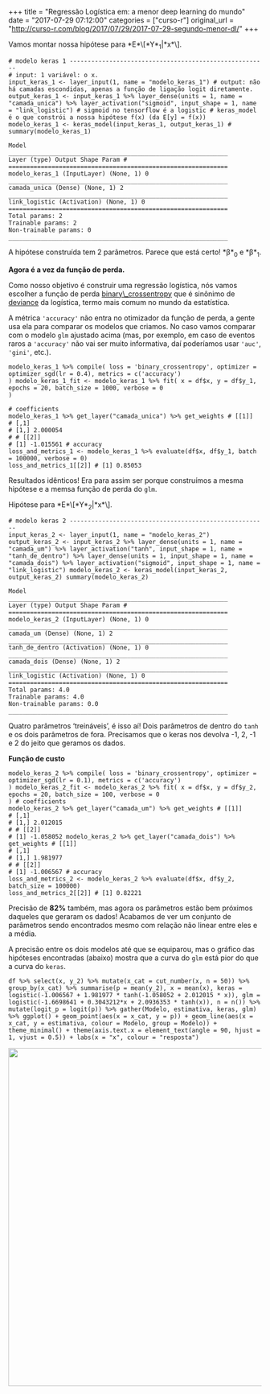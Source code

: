 +++
title = "Regressão Logística em: a menor deep learning do mundo"
date = "2017-07-29 07:12:00"
categories = ["curso-r"]
original_url = "http://curso-r.com/blog/2017/07/29/2017-07-29-segundo-menor-dl/"
+++

<p>
Vamos montar nossa hipótese para <span
class="math inline">*E*\[*Y*<sub>1</sub>|*x*\]</span>.
</p>
<pre class="r"><code># modelo keras 1 -------------------------------------------------------
# input: 1 vari&#xE1;vel: o x.
input_keras_1 &lt;- layer_input(1, name = &quot;modelo_keras_1&quot;) # output: n&#xE3;o h&#xE1; camadas escondidas, apenas a fun&#xE7;&#xE3;o de liga&#xE7;&#xE3;o logit diretamente.
output_keras_1 &lt;- input_keras_1 %&gt;% layer_dense(units = 1, name = &quot;camada_unica&quot;) %&gt;% layer_activation(&quot;sigmoid&quot;, input_shape = 1, name = &quot;link_logistic&quot;) # sigmoid no tensorflow &#xE9; a logistic # keras_model &#xE9; o que constr&#xF3;i a nossa hip&#xF3;tese f(x) (da E[y] = f(x))
modelo_keras_1 &lt;- keras_model(input_keras_1, output_keras_1) # summary(modelo_keras_1)</code></pre>
<pre><code>Model
_____________________________________________________________
Layer (type) Output Shape Param # =============================================================
modelo_keras_1 (InputLayer) (None, 1) 0 _____________________________________________________________
camada_unica (Dense) (None, 1) 2 _____________________________________________________________
link_logistic (Activation) (None, 1) 0 =============================================================
Total params: 2
Trainable params: 2
Non-trainable params: 0
_____________________________________________________________</code></pre>
<p>
A hipótese construída tem 2 parâmetros. Parece que está certo! <span
class="math inline">*β*<sub>0</sub></span> e <span
class="math inline">*β*<sub>1</sub></span>.
</p>
<p>
<strong>Agora é a vez da função de perda.</strong>
</p>
<p>
Como nosso objetivo é construir uma regressão logística, nós vamos
escolher a função de perda
<a href="http://deeplearning.net/software/theano/library/tensor/nnet/nnet.html#theano.tensor.nnet.nnet.binary_crossentropy">binary\_crossentropy</a>
que é sinônimo de
<a href="https://en.wikipedia.org/wiki/Deviance_(statistics)">deviance</a>
da logística, termo mais comum no mundo da estatística.
</p>
<p>
A métrica <code>'accuracy'</code> não entra no otimizador da função de
perda, a gente usa ela para comparar os modelos que criamos. No caso
vamos comparar com o modelo <code>glm</code> ajustado acima (mas, por
exemplo, em caso de eventos raros a <code>'accuracy'</code> não vai ser
muito informativa, daí poderíamos usar <code>'auc'</code>,
<code>'gini'</code>, etc.).
</p>
<pre class="r"><code>modelo_keras_1 %&gt;% compile( loss = &apos;binary_crossentropy&apos;, optimizer = optimizer_sgd(lr = 0.4), metrics = c(&apos;accuracy&apos;)
) modelo_keras_1_fit &lt;- modelo_keras_1 %&gt;% fit( x = df$x, y = df$y_1, epochs = 20, batch_size = 1000, verbose = 0
)</code></pre>
<pre class="r"><code># coefficients
modelo_keras_1 %&gt;% get_layer(&quot;camada_unica&quot;) %&gt;% get_weights # [[1]]
# [,1]
# [1,] 2.000054
# # [[2]]
# [1] -1.015561 # accuracy
loss_and_metrics_1 &lt;- modelo_keras_1 %&gt;% evaluate(df$x, df$y_1, batch = 100000, verbose = 0)
loss_and_metrics_1[[2]] # [1] 0.85053</code></pre>
<p>
Resultados idênticos! Era para assim ser porque construímos a mesma
hipótese e a memsa função de perda do <code>glm</code>.
</p>

<p>
Hipótese para <span
class="math inline">*E*\[*Y*<sub>2</sub>|*x*\]</span>.
</p>
<pre class="r"><code># modelo keras 2 -------------------------------------------------------
input_keras_2 &lt;- layer_input(1, name = &quot;modelo_keras_2&quot;) output_keras_2 &lt;- input_keras_2 %&gt;% layer_dense(units = 1, name = &quot;camada_um&quot;) %&gt;% layer_activation(&quot;tanh&quot;, input_shape = 1, name = &quot;tanh_de_dentro&quot;) %&gt;% layer_dense(units = 1, input_shape = 1, name = &quot;camada_dois&quot;) %&gt;% layer_activation(&quot;sigmoid&quot;, input_shape = 1, name = &quot;link_logistic&quot;) modelo_keras_2 &lt;- keras_model(input_keras_2, output_keras_2) summary(modelo_keras_2)</code></pre>
<pre><code>Model
_____________________________________________________________
Layer (type) Output Shape Param # =============================================================
modelo_keras_2 (InputLayer) (None, 1) 0 _____________________________________________________________
camada_um (Dense) (None, 1) 2 _____________________________________________________________
tanh_de_dentro (Activation) (None, 1) 0 _____________________________________________________________
camada_dois (Dense) (None, 1) 2 _____________________________________________________________
link_logistic (Activation) (None, 1) 0 =============================================================
Total params: 4.0
Trainable params: 4.0
Non-trainable params: 0.0
_____________________________________________________________
</code></pre>
<p>
Quatro parâmetros ‘treináveis’, é isso aí! Dois parâmetros de dentro do
<code>tanh</code> e os dois parâmetros de fora. Precisamos que o keras
nos devolva -1, 2, -1 e 2 do jeito que geramos os dados.
</p>
<p>
<strong>Função de custo</strong>
</p>
<pre class="r"><code>modelo_keras_2 %&gt;% compile( loss = &apos;binary_crossentropy&apos;, optimizer = optimizer_sgd(lr = 0.1), metrics = c(&apos;accuracy&apos;)
) modelo_keras_2_fit &lt;- modelo_keras_2 %&gt;% fit( x = df$x, y = df$y_2, epochs = 20, batch_size = 100, verbose = 0
) # coefficients
modelo_keras_2 %&gt;% get_layer(&quot;camada_um&quot;) %&gt;% get_weights # [[1]]
# [,1]
# [1,] 2.012015
# # [[2]]
# [1] -1.058052 modelo_keras_2 %&gt;% get_layer(&quot;camada_dois&quot;) %&gt;% get_weights # [[1]]
# [,1]
# [1,] 1.981977
# # [[2]]
# [1] -1.006567 # accuracy
loss_and_metrics_2 &lt;- modelo_keras_2 %&gt;% evaluate(df$x, df$y_2, batch_size = 100000)
loss_and_metrics_2[[2]] # [1] 0.82221</code></pre>
<p>
Precisão de <strong>82%</strong> também, mas agora os parâmetros estão
bem próximos daqueles que geraram os dados! Acabamos de ver um conjunto
de parâmetros sendo encontrados mesmo com relação não linear entre eles
e a média.
</p>
<p>
A precisão entre os dois modelos até que se equiparou, mas o gráfico das
hipóteses encontradas (abaixo) mostra que a curva do <code>glm</code>
está pior do que a curva do <code>keras</code>.
</p>
<pre class="r"><code>df %&gt;% select(x, y_2) %&gt;% mutate(x_cat = cut_number(x, n = 50)) %&gt;% group_by(x_cat) %&gt;% summarise(p = mean(y_2), x = mean(x), keras = logistic(-1.006567 + 1.981977 * tanh(-1.058052 + 2.012015 * x)), glm = logistic(-1.6698641 + 0.3043212*x + 2.0936353 * tanh(x)), n = n()) %&gt;% mutate(logit_p = logit(p)) %&gt;% gather(Modelo, estimativa, keras, glm) %&gt;% ggplot() + geom_point(aes(x = x_cat, y = p)) + geom_line(aes(x = x_cat, y = estimativa, colour = Modelo, group = Modelo)) + theme_minimal() + theme(axis.text.x = element_text(angle = 90, hjust = 1, vjust = 0.5)) + labs(x = &quot;x&quot;, colour = &quot;resposta&quot;)</code></pre>
<p>
<img src="http://curso-r.com/blog/2017-07-29-segundo-menor-dl_files/figure-html/unnamed-chunk-15-1.png" width="672">
</p>

